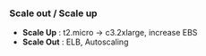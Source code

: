 ### Scale out / Scale up
- **Scale Up** : t2.micro -> c3.2xlarge, increase EBS
- **Scale Out** : ELB, Autoscaling 
